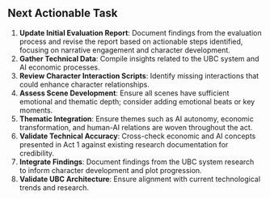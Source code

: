 ## Next Actionable Task

1. **Update Initial Evaluation Report**: Document findings from the evaluation process and revise the report based on actionable steps identified, focusing on narrative engagement and character development.
2. **Gather Technical Data**: Compile insights related to the UBC system and AI economic processes.
3. **Review Character Interaction Scripts**: Identify missing interactions that could enhance character relationships.
4. **Assess Scene Development**: Ensure all scenes have sufficient emotional and thematic depth; consider adding emotional beats or key moments.
5. **Thematic Integration**: Ensure themes such as AI autonomy, economic transformation, and human-AI relations are woven throughout the act.
6. **Validate Technical Accuracy**: Cross-check economic and AI concepts presented in Act 1 against existing research documentation for credibility.
7. **Integrate Findings**: Document findings from the UBC system research to inform character development and plot progression.
8. **Validate UBC Architecture**: Ensure alignment with current technological trends and research.
